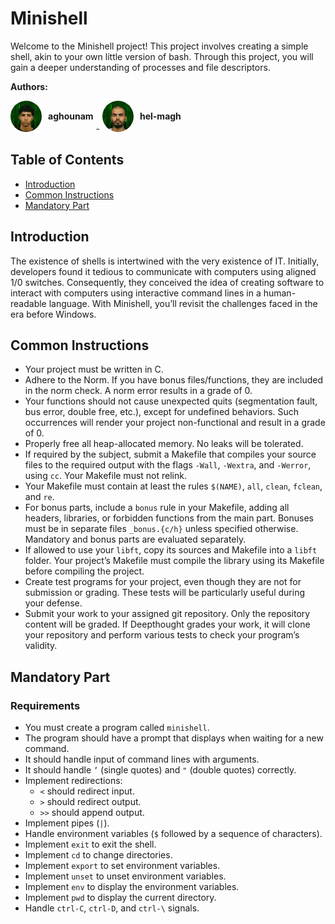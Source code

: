# Minishell

Welcome to the Minishell project! This project involves creating a simple shell, akin to your own little version of bash. Through this project, you will gain a deeper understanding of processes and file descriptors.

**Authors:**

<a href="https://profile.intra.42.fr/users/aghounam" style="display: inline-flex; align-items: center; text-decoration: none;" target="_blank" rel="noopener noreferrer">
    <img src="images/aghounam.jpg" alt="Ahmed's picture" width="50" height="50" style="border-radius: 50%; margin-right: 10px;">
    <span style="font-weight: bold;">aghounam</span>
</a>
- <a href="https://profile.intra.42.fr/users/hel-magh" style="display: inline-flex; align-items: center; text-decoration: none;" target="_blank">
    <img src="images/helmagh.jpg" alt="Hamza's picture" width="50" height="50" style="border-radius: 50%; margin-right: 10px;">
    <span style="font-weight: bold;">hel-magh</span>
  </a>



## Table of Contents

- [Introduction](#introduction)
- [Common Instructions](#common-instructions)
- [Mandatory Part](#mandatory-part)

## Introduction

The existence of shells is intertwined with the very existence of IT. Initially, developers found it tedious to communicate with computers using aligned 1/0 switches. Consequently, they conceived the idea of creating software to interact with computers using interactive command lines in a human-readable language. With Minishell, you’ll revisit the challenges faced in the era before Windows.

## Common Instructions

- Your project must be written in C.
- Adhere to the Norm. If you have bonus files/functions, they are included in the norm check. A norm error results in a grade of 0.
- Your functions should not cause unexpected quits (segmentation fault, bus error, double free, etc.), except for undefined behaviors. Such occurrences will render your project non-functional and result in a grade of 0.
- Properly free all heap-allocated memory. No leaks will be tolerated.
- If required by the subject, submit a Makefile that compiles your source files to the required output with the flags `-Wall`, `-Wextra`, and `-Werror`, using `cc`. Your Makefile must not relink.
- Your Makefile must contain at least the rules `$(NAME)`, `all`, `clean`, `fclean`, and `re`.
- For bonus parts, include a `bonus` rule in your Makefile, adding all headers, libraries, or forbidden functions from the main part. Bonuses must be in separate files `_bonus.{c/h}` unless specified otherwise. Mandatory and bonus parts are evaluated separately.
- If allowed to use your `libft`, copy its sources and Makefile into a `libft` folder. Your project’s Makefile must compile the library using its Makefile before compiling the project.
- Create test programs for your project, even though they are not for submission or grading. These tests will be particularly useful during your defense.
- Submit your work to your assigned git repository. Only the repository content will be graded. If Deepthought grades your work, it will clone your repository and perform various tests to check your program’s validity.

## Mandatory Part

### Requirements

- You must create a program called `minishell`.
- The program should have a prompt that displays when waiting for a new command.
- It should handle input of command lines with arguments.
- It should handle `’` (single quotes) and `"` (double quotes) correctly.
- Implement redirections:
  - `<` should redirect input.
  - `>` should redirect output.
  - `>>` should append output.
- Implement pipes (`|`).
- Handle environment variables (`$` followed by a sequence of characters).
- Implement `exit` to exit the shell.
- Implement `cd` to change directories.
- Implement `export` to set environment variables.
- Implement `unset` to unset environment variables.
- Implement `env` to display the environment variables.
- Implement `pwd` to display the current directory.
- Handle `ctrl-C`, `ctrl-D`, and `ctrl-\` signals.
